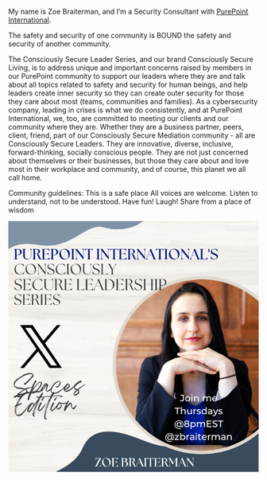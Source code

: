 My name is Zoe Braiterman, and I’m a Security Consultant with [PurePoint International](https://purepoint-international.com/). 

The safety and security of one community is BOUND the safety and security of another community.


The Consciously Secure Leader Series, and our brand Consciously Secure Living, is to address unique and important concerns raised by members in our PurePoint community to support our leaders where they are and talk about all topics related to safety and security for human beings, and help leaders create inner security so they can create outer security for those they care about most (teams, communities and families). As a cybersecurity company, leading in crises is what we do consistently, and at PurePoint International, we, too, are committed to meeting our clients and our community where they are. Whether they are a business partner, peers, client, friend, part of our Consciously Secure Mediation community - all are Consciously Secure Leaders. They are innovative, diverse, inclusive, forward-thinking, socially conscious people. They are not just concerned about themselves or their businesses, but those they care about and love most in their workplace and community, and of course, this planet we all call home.


Community guidelines:
This is a safe place
All voices are welcome.
Listen to understand, not to be understood.
Have fun! Laugh!
Share from a place of wisdom

![](https://github.com/zbraiterman/blog/blob/main/images/consciously-secure-leadership-series.PNG)
